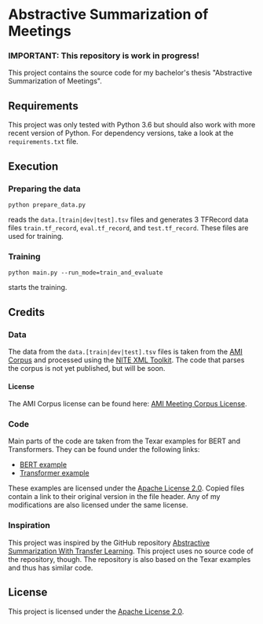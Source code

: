 # Abstractive Summarization of Meetings

### IMPORTANT: This repository is work in progress!

This project contains the source code for my bachelor's thesis "Abstractive Summarization of Meetings".

## Requirements

This project was only tested with Python 3.6 but should also work with more recent version of Python.
For dependency versions, take a look at the `requirements.txt` file.

## Execution

### Preparing the data

```
python prepare_data.py
```

reads the `data.[train|dev|test].tsv` files and generates 3 TFRecord data files `train.tf_record`, `eval.tf_record`, and `test.tf_record`.
These files are used for training.

### Training

```
python main.py --run_mode=train_and_evaluate
```

starts the training.

## Credits

### Data

The data from the `data.[train|dev|test].tsv` files is taken from the [AMI Corpus](http://groups.inf.ed.ac.uk/ami/corpus/) 
and processed using the [NITE XML Toolkit](http://groups.inf.ed.ac.uk/nxt/index.shtml). The code that parses the corpus is
not yet published, but will be soon.

#### License

The AMI Corpus license can be found here: [AMI Meeting Corpus License](http://groups.inf.ed.ac.uk/ami/corpus/license.shtml).

### Code

Main parts of the code are taken from the Texar examples for BERT and Transformers. They can be found under
the following links:

* [BERT example](https://github.com/asyml/texar/blob/413e07f859acbbee979f274b52942edd57b335c1/examples/bert/)
* [Transformer example](https://github.com/asyml/texar/blob/413e07f859acbbee979f274b52942edd57b335c1/examples/transformer/)

These examples are licensed under the [Apache License 2.0](https://github.com/asyml/texar/blob/413e07f859acbbee979f274b52942edd57b335c1/LICENSE#).
Copied files contain a link to their original version in the file header. Any of my modifications
are also licensed under the same license.

### Inspiration

This project was inspired by the GitHub repository [Abstractive Summarization With Transfer Learning](https://github.com/santhoshkolloju/Abstractive-Summarization-With-Transfer-Learning).
This project uses no source code of the repository, though. The repository is also based on the Texar examples and thus
has similar code.

## License

This project is licensed under the [Apache License 2.0](/LICENSE).